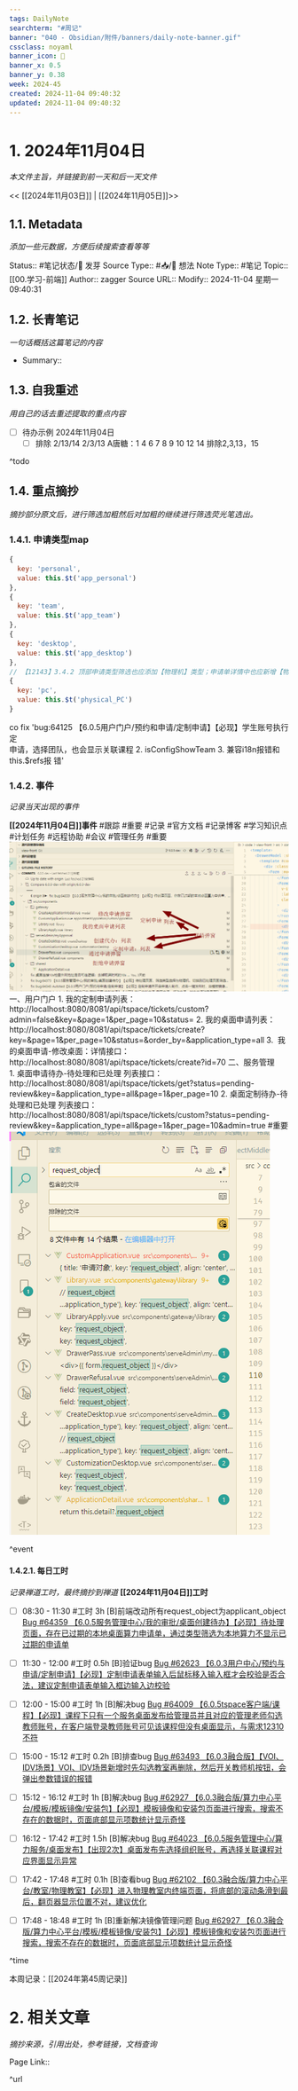 ```yaml
---
tags: DailyNote
searchterm: "#周记"
banner: "040 - Obsidian/附件/banners/daily-note-banner.gif"
cssclass: noyaml
banner_icon: 💌
banner_x: 0.5
banner_y: 0.38
week: 2024-45
created: 2024-11-04 09:40:32
updated: 2024-11-04 09:40:32
---
```


# 1. 2024年11月04日

_本文件主旨，并链接到前一天和后一天文件_

<< [[2024年11月03日]] | [[2024年11月05日]]>>

## 1.1. Metadata

_添加一些元数据，方便后续搜索查看等等_

Status:: #笔记状态/🌱 发芽
Source Type:: #📥/💭 想法 
Note Type:: #笔记
Topic:: [[00.学习-前端]]
Author:: zagger
Source URL::
Modify:: 2024-11-04 星期一 09:40:31

## 1.2. 长青笔记

_一句话概括这篇笔记的内容_

- Summary::

## 1.3. 自我重述

_用自己的话去重述提取的重点内容_

- [ ] 待办示例 2024年11月04日
	- [ ] 排除
		2/13/14
		2/3/13
		A唐糖：1 4 6 7 8  9 10 12 14 排除2,3,13，15

^todo

## 1.4. 重点摘抄

_摘抄部分原文后，进行筛选加粗然后对加粗的继续进行筛选荧光笔选出。_

### 1.4.1. 申请类型map
```js 
{
  key: 'personal',
  value: this.$t('app_personal')
},
{
  key: 'team',
  value: this.$t('app_team')
},
{
  key: 'desktop',
  value: this.$t('app_desktop')
},
// 【12143】3.4.2 顶部申请类型筛选也应添加【物理机】类型；申请单详情中也应新增【物理机】类型，见原型4-1
{
  key: 'pc',
  value: this.$t('physical_PC')
}
```

 co fix 'bug:64125 【6.0.5用户门户/预约和申请/定制申请】【必现】学生账号执行定   
申请，选择团队，也会显示关联课程 2. isConfigShowTeam 3. 兼容i18n报错和this.$refs报
错'
### 1.4.2. 事件

_记录当天出现的事件_

**[[2024年11月04日]]事件** 
#跟踪 #重要 #记录 #官方文档 #记录博客 #学习知识点 #计划任务 #远程协助 #会议 #管理任务
	#重要 ![image.png](https://raw.githubusercontent.com/zaggerj/obsidian_picgo/main/obsidian/20241104104917.png)一、用户门户
	1. 我的定制申请列表：http://localhost:8080/8081/api/tspace/tickets/custom?admin=false&key=&page=1&per_page=10&status=
	2. 我的桌面申请列表：http://localhost:8080/8081/api/tspace/tickets/create?key=&page=1&per_page=10&status=&order_by=&application_type=all
	3.  我的桌面申请-修改桌面：详情接口：http://localhost:8080/8081/api/tspace/tickets/create?id=70
	二、服务管理
	1. 桌面申请待办-待处理和已处理 列表接口：http://localhost:8080/8081/api/tspace/tickets/get?status=pending-review&key=&application_type=all&page=1&per_page=10
	2. 桌面定制待办-待处理和已处理 列表接口：http://localhost:8080/8081/api/tspace/tickets/custom?status=pending-review&key=&application_type=all&page=1&per_page=10&admin=true
	#重要 ![image.png](https://raw.githubusercontent.com/zaggerj/obsidian_picgo/main/obsidian/20241104105354.png)

^event

#### 1.4.2.1. 每日工时

_记录禅道工时，最终摘抄到禅道_
**[[2024年11月04日]]工时**
- [ ] 08:30 - 11:30 #工时 3h	[B]前端改动所有request_object为applicant_object	 [Bug #64359 【6.0.5服务管理中心/我的审批/桌面创建待办】【必现】待处理页面，存在已过期的本地桌面算力申请单，通过类型筛选为本地算力不显示已过期的申请单](http://172.16.203.14:2980/bug-view-64359.html?onlybody=yes&tid=i2sh4q46)	
- [ ] 11:30 - 12:00 #工时 0.5h	[B]验证bug	 [Bug #62623 【6.0.3用户中心/预约与申请/定制申请】【必现】定制申请表单输入后鼠标移入输入框才会校验是否合法，建议定制申请表单输入框边输入边校验](http://172.16.203.14:2980/bug-view-62623.html?onlybody=yes&tid=i2sh4q46)	
- [ ] 12:00 - 15:00 #工时 1h	[B]解决bug	 [Bug #64009 【6.0.5tspace客户端/课程】【必现】课程下只有一个服务桌面发布给管理员并且对应的管理老师勾选教师账号，在客户端登录教师账号可见该课程但没有桌面显示，与需求12310不符](http://172.16.203.14:2980/bug-view-64009.html?onlybody=yes&tid=i2sh4q46)	
- [ ] 15:00 - 15:12 #工时 0.2h	[B]排查bug	 [Bug #63493 【6.0.3融合版】【VOI、IDV场景】VOI、IDV场景新增时先勾选教室再删除，然后开关教师机按钮，会弹出参数错误的报错](http://172.16.203.14:2980/bug-view-63493.html?onlybody=yes&tid=i2sh4q46)	
- [ ] 15:12 - 16:12 #工时 1h	[B]解决bug	 [Bug #62927 【6.0.3融合版/算力中心平台/模板/模板镜像/安装包】【必现】模板镜像和安装包页面进行搜索，搜索不存在的数据时，页面底部显示项数统计显示奇怪](http://172.16.203.14:2980/bug-view-62927.html?onlybody=yes&tid=i2sh4q46)	
- [ ] 16:12 - 17:42 #工时 1.5h	[B]解决bug	 [Bug #64023 【6.0.5服务管理中心/算力服务/桌面发布】【出现2次】桌面发布先选择组织账号，再选择关联课程对应界面显示异常](http://172.16.203.14:2980/bug-view-64023.html?onlybody=yes&tid=i2sh4q46)	
- [ ] 17:42 - 17:48 #工时 0.1h	[B]查看bug	 [Bug #62102 【60.3融合版/算力中心平台/教室/物理教室】【必现】进入物理教室内终端页面，将底部的滚动条滑到最后，翻页器显示位置不对，建议优化](http://172.16.203.14:2980/bug-view-62102.html?onlybody=yes&tid=i2sh4q46)	
- [ ] 17:48 - 18:48 #工时 1h	[B]重新解决镜像管理问题	 [Bug #62927 【6.0.3融合版/算力中心平台/模板/模板镜像/安装包】【必现】模板镜像和安装包页面进行搜索，搜索不存在的数据时，页面底部显示项数统计显示奇怪](http://172.16.203.14:2980/bug-view-62927.html?onlybody=yes&tid=i2sh4q46)	



^time

本周记录：[[2024年第45周记录]]

# 2. 相关文章

_摘抄来源，引用出处，参考链接，文档查询_

Page Link::

^url
